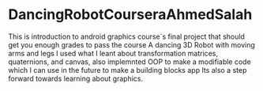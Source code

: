 # DancingRobotCourseraAhmedSalah
This is introduction to android graphics course`s final project that should get you enough grades to pass the course
A dancing 3D Robot with moving arms and legs
I used what I leant about  transformation matrices, quaternions, and canvas, also implemnted OOP to make a modifiable code which I can use in the future to make a building blocks app
Its also a step forward towards learning about graphics. 
